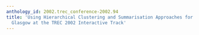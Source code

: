 ```yaml
---
anthology_id: 2002.trec_conference-2002.94
title: 'Using Hierarchical Clustering and Summarisation Approaches for Web Retrieval:
  Glasgow at the TREC 2002 Interactive Track'
---
```


